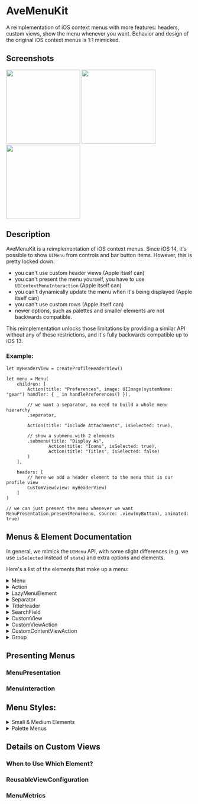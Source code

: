 # AveMenuKit

A reimplementation of iOS context menus with more features: headers, custom views, show the menu whenever you want. Behavior and design of the original iOS context menus is 1:1 mimicked.

## Screenshots

<img src= "https://github.com/user-attachments/assets/934353e1-e682-4b9f-9a12-a2eb651c119e" width=200>
<img src= "https://github.com/user-attachments/assets/a660b754-c9c1-4983-9aeb-0dd71143e30e" width=200>
<img src= "https://github.com/user-attachments/assets/e99c4603-e5ba-45fd-860f-dae191211b97" width=200>

## Description

AveMenuKit is a reimplementation of iOS context menus. Since iOS 14, it's possible to show `UIMenu` from controls and bar button items. However, this is pretty locked down: 

- you can't use custom header views (Apple itself can)
- you can't present the menu yourself, you have to use `UIContextMenuInteraction` (Apple itself can)
- you can't dynamically update the menu when it's being displayed (Apple itself can)
- you can't use custom rows (Apple itself can)
- newer options, such as palettes and smaller elements are not backwards compatible.

This reimplementation unlocks those limitations by providing a similar API without any of these restrictions, and it's fully backwards compatible up to iOS 13.

### Example:

```
let myHeaderView = createProfileHeaderView()

let menu = Menu(
	children: [
		Action(title: "Preferences", image: UIImage(systemName: "gear") handler: { _ in handlePreferences() }),
		
		// we want a separator, no need to build a whole menu hierarchy
		.separator,
		
		Action(title: "Include Attachments", isSelected: true),
		
		// show a submenu with 2 elements
		.submenu(title: "Display As",
				Action(title: "Icons", isSelected: true),
				Action(title: "Titles", isSelected: false)
		)
	],

	headers: [
		// here we add a header element to the menu that is our profile view
		CustomView(view: myHeaderView)
	]
)

// we can just present the menu whenever we want
MenuPresentation.presentMenu(menu, source: .view(myButton), animated: true)

```

## Menus & Element Documentation

In general, we mimick the `UIMenu` API, with some slight differences (e.g. we use `isSelected` instead of `state`) and extra options and elements.

Here's a list of the elements that make up a menu:

<details>
<summary>Menu</summary>

### Menu

A menu shows a list of items and submenus. You can embed a menu into another menu: it's either a submenu that opens on top of the menu or an inline menu by setting the `displaysInline` property to true.

#### Example

A regular (main) menu with different elements:

<img width="277" alt="Main Menu" src="https://github.com/user-attachments/assets/0173bfd8-7bf5-4e84-82f2-f1f218ace014" />

An inline submenu (in the red square):

<img width="267" alt="Image" src="https://github.com/user-attachments/assets/ef72c8c6-1908-49d2-82e4-bc36f7bf6b64" />

An opened non-inline submenu:

<img width="262" alt="Image" src="https://github.com/user-attachments/assets/8e5f220c-5e09-417e-947f-dba80b9feb0d" /> 

#### Properties:
 
- `title` the title of the menu
- `subTitle` the subtitle of the menu
- `image` the image of the menu

##### Attributes

- `isEnabled` if false, the element cannot be selected
- `isDestructive` set this if the element is for a destructive operation
- `isHidden` if set to true, this element won't be shown at all

##### Children

-  `children` the elements that make up this menu
- `headers` elements that will be presented sticky at the top of the menu

##### Configuration

- `preferredElementSize` you can set this to `small` or `medium` to show the elements in this menu in a side-by-side configuration
- `displaysInline` if this is true, a menu that's part of another menu will have it's elements be shown inside of its parent, instead of opening a new submenu
- `displaysAsPalette` displays this menu as a palette. See the `Palette` section
- `betweenMenusSeparatorStyle` this determines if separators are shown between different inline menus
- `onlyDismissesSubMenu` if set to true, tapping an element in this submenu will not dismiss the whole menu, but just close the submenu so we go back to the parent menu.

</details>
<details>
<summary>Action</summary>

### Action

An `Action` is the most common element you see in a menu: it has a title, image and will call a `handler` when it's tapped. An action can also be in a selected state showing a checkmark by setting the `isSelected` flag to true.

#### Example

```
Menu(children: [
  Action(title: "Preferences", image: UIImage(systemName: "gear")),
  Action(title: "Synchronize", image: UIImage(systemName: "cloud"), isEnabled: false),
  Action(title: "Show Categories", image: UIImage(systemName: "bookmark"), isSelected: true),
  Action(title: "Sort By", subtitle: "Newest First", image: UIImage(systemName: "arrow.up.arrow.down")),
  Action(title: "Delete", image: UIImage(systemName: "trash"), isDestructive: true),
])
```
Will result in the following menu:

<img width="262" alt="Image" src="https://github.com/user-attachments/assets/d5aeb231-8ee8-4a3c-bbde-62502cae2a3c" />

##### Properties

- `title` the title of the action
- `subTitle` the subtitle of the action
- `image` the image of the action
- `selectedImage` the image that will be used if `isSelected = true`

##### Attributes

- `isSelected` if true, the item will be shown with a checkmark indicating selection
- `isEnabled` if false, the element cannot be selected
- `isDestructive` set this if the element is for a destructive operation
- `isHidden` if set to true, this element won't be shown at all

##### Interaction
- `handler` the handler that will be invoked when the user taps on the item
- `keepsMenuPresented` if true, the menu will not be dismissed when the user taps on the item

</details>
<details>
<summary>LazyMenuElement</summary>

### LazyMenuElement

A placeholder menu element that will replace itself with the result of a provider callback. You use this to load menu contents on demand. Set the `shouldCache` flag to determine if the provided contents will be cached or not. If not cached, every time the (sub)menu reappears the provider is queried for contents again.


#### Example

```
LazyMenuElement(shouldCache: false, provider: { completion in
  // pretend we are loading data from somewhere that takes 3 seconds
  DispatchQueue.main.asyncAfter(deadline: .now() + 3, execute: {
    completion([
      Action(title: "John"),
      Action(title: "Diane"),
      Action(title: "Peter"),
      Action(title: "Christina"),
    ])
  })
})
```

Will result in the following:

![Image](https://github.com/user-attachments/assets/f496a17c-76ca-4241-bf3a-c58931f52db2)

#### Properties

- `provider` the provider closure that will be called to provide contents. A `completion` handler will be called that should be called with the new contents.
- `shouldCache` if shouldCache is true, once the content is provided it will never be queried again, even if the (sub)menu is hidden and presented later again. If true, the provider will be queried whenever the (sub)menu appears again.
- `isHidden` if set to true, this element won't be shown at all

</details>
<details>
<summary>Separator</summary>

### Separator

Sometimes you just want to show a separator between elements, without introducing a whole submenu that complicate things. This is where `Separator` comes in. It's a separator.

#### Example

```
Separator()
```

The separator is marked in red here:

<img width="272" alt="Image" src="https://github.com/user-attachments/assets/60e37c52-5524-4fc0-991c-010041af6718" />

#### Properties:

- `isHidden` if set to true, this element won't be shown at all

</details>
<details>
<summary>TitleHeader</summary>

### TitleHeader

Sometimes you want to have a title header, without introducing a whole submenu. This is where `TitleHeader` comes in.


#### Example

```
TitleHeader("My Title")
```

The title header is marked in red here:

<img width="267" alt="Image" src="https://github.com/user-attachments/assets/77f49d68-f3c0-4c63-aa37-a6ea8bb65bfc" />

#### Properties:

- `title` the title to show
- `isHidden` if set to true, this element won't be shown at all

</details>
<details>
<summary>SearchField</summary>

### SearchField

Embeds a search field in the menu. Best used as a `headers` element in a (sub)menu.

#### Example

````
// we define a set of languages as Actions
let languages = [
  Action(title: "Dutch"),
  Action(title: "English"),
  Action(title: "French"),
  Action(title: "German"),
  Action(title: "Italian"),
  Action(title: "Spanish"),
  Action(title: "Swedish"),
]

// next we have a search field that on search filters the languages by hiding the elements that don't match'
let searchField = SearchField(placeholder: "Search For a Language", updater: { searchText in
  for language in languages {
    language.isHidden = (searchText.isEmpty == false && language.title?.localizedCaseInsensitiveContains(searchText) == false)
  }
})

// and finally we build a menu with the languages as children and the searchField as a header
return Menu(children: languages, headers: [searchField])
````

This shows as:

![Image](https://github.com/user-attachments/assets/499f6b35-0864-4f9d-9748-029026893fe0)

#### Properties:

- `placeholder` the placeholder that is shown in the search field when the user didn't any text yet
- `searchText` the search text to show in the search field by default. Will be updated when the user types in the search field
- `updater` the callback that will be called when the user types in the search field.
- `shouldAutomaticallyFocusOnAppearance` if true, the search field will become first responder when it appears to the user
- `isEnabled` if false, the search field cannot be focused 
- `isHidden` if set to true, this element won't be shown at all

</details>
<details>
<summary>CustomView</summary>

### CustomView

This allows you to embed a custom view in a menu. The element cannot be highlighted and the custom view can be interacted with by the user (e.g. you can place controls in it). This element is best used a `headers` element.


#### Example

```
// a function that creates a header view for us with a profile photo and a name and subtitle
let headerView = createHeaderView()

// next we create an element for it
let customViewElement = CustomView(view: headerView)

let menu = Menu(children: [...], headers: [customViewElement])

```

This results in:

<img width="292" alt="Image" src="https://github.com/user-attachments/assets/ee9b35b8-8912-4fb5-9090-f7a42af90060" />

#### Properties:

- `view` the custom view. This is a `ReusableViewConfiguration` for more flexibility. See the discussion below.
- `isHidden` if set to true, this element won't be shown at all

#### Convenience Initializers:

- `init(view: UIView)` takes an existing view and shows it
- `init(viewProvider: @escaping () -> UIView)` creates the view on demand by calling the `viewProvider` block when needed


#### Reusable Views

While for one-off header views you usually don't need __reusability__ of views, you might want to. If you create an element (or a subclass) that can be used many times in a menu, you need to make your view reusable: if your `CustomView` element is shown, the system will ask try to use an already cached one by checking for the `reuseIdentifier` of your `ReusableViewConfiguration` and only when there is none will ask you to create one via the `provider` callback of your `ReusableViewConfiguration`. Then, it will ask you to configure the view (which was either cached or newly created) via the `update` handler of the `ReusableViewConfiguration`.

This system allows the menu to be performant when there are many offscreen elements and the menu is scrollable. It works the same way as `UITableViewCell` and `UICollectionViewCell` reusability. `ReusableViewConfiguration` allows you to specify which level of reusability you want. See more in the section on `ReusableViewConfiguration`.

</details>
<details>
<summary>CustomViewAction</summary>

### CustomViewAction

</details>
<details>
<summary>CustomContentViewAction</summary>

### CustomContentViewAction

</details>
<details>
<summary>Group</summary>

### Group

</details>

## Presenting Menus

### MenuPresentation

### MenuInteraction

## Menu Styles:

<details>
<summary>Small & Medium Elements</summary>

### Small & Medium Elements

</details>
<details>
<summary>Palette Menus</summary>

### Palette Menus

</details>


## Details on Custom Views

### When to Use Which Element?

### ReusableViewConfiguration

### MenuMetrics

